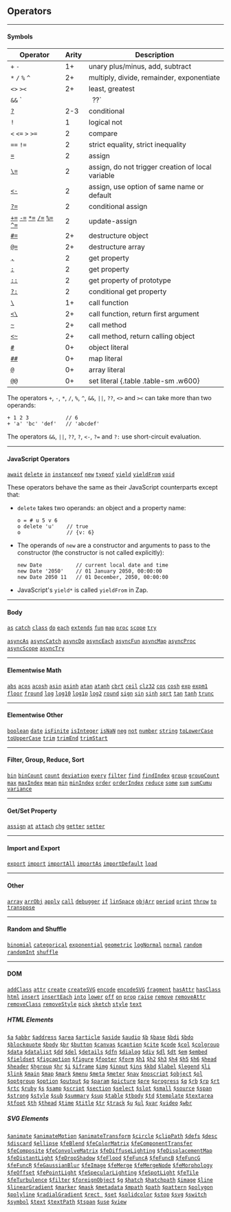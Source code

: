 ## Operators

---

#### Symbols

| Operator | Arity | Description |
| ---------|----------|----------|
| `+` `-` | 1+ | unary plus/minus, add, subtract |
| `*` `/` `%` `^` | 2+ | multiply, divide, remainder, exponentiate |
| `<>` `><`  | 2+ | least, greatest |
| `&&` `||` `??` | 2+ | logical and, or, nullish coalescing |
| [`?`](?Conditional#ternary) | 2-3 | conditional |
| `!` | 1 | logical not |
| `<` `<=` `>` `>=` | 2 | compare |
| `==` `!=` | 2 | strict equality, strict inequality |
| [`=`](?Assignment#standard-assignment)  | 2  | assign |
| [`\=`](?Assignment#non-local) | 2  | assign, do not trigger creation of local variable |
| [`<-`](?Writing-Functions#options) | 2  | assign, use option of same name or default |
| [`?=`](?Assignment#conditional-assignment) | 2  | conditional assign |
| [`+=`](?Assignment#update-assignment) [`-=`](?Assignment#update-assignment) [`*=`](?Assignment#update-assignment) [`/=`](?Assignment#update-assignment) [`%=`](?Assignment#update-assignment) [`^=`](?Assignment#update-assignment) | 2 | update-assign |
| [`#=`](?Assignment#destructure-object) | 2+ | destructure object |
| [`@=`](?Assignment#destructure-iterable) | 2+ | destructure array |
| [`,`](?Get-Property#comma-getter) | 2 | get property |
| [`:`](?Get-Property#colon-getter)  | 2 | get property |
| [`::`](?Get-Property#colon-proto-getter) | 2 | get property of prototype |
| [`?:`](?Get-Property#conditional-get) | 2 | conditional get property |
| [`\`](?Calling-Functions) | 1+ | call function |
| [`<\`](?Calling-Functions#return-first) | 2+ | call function, return first argument |
| [`~`](?Calling-Functions#calling-methods) | 2+ | call method |
| [`<~`](?Calling-Functions#return-first) | 2+ | call method, return calling object |
| [`#`](?Literals#objects-and-maps) | 0+ | object literal |
| [`##`](?Literals#objects-and-maps) | 0+ | map literal |
| [`@`](?Literals#arrays)  | 0+ | array literal |
| [`@@`](?Literals#sets) | 0+ | set literal {.table .table-sm .w600} |

The operators `+`, `-`, `*`, `/`, `%`, `^`, `&&`, `||`, `??`, `<>` and `><` can take more than two operands:

```
+ 1 2 3            // 6
+ 'a' 'bc' 'def'   // 'abcdef'
```

The operators `&&`, `||`, `??`, `?`, `<-`, `?=` and `?:` use short-circuit evaluation.

---

#### JavaScript Operators 

[`await`](https://developer.mozilla.org/en-US/docs/Web/JavaScript/Reference/Operators/await) [`delete`](https://developer.mozilla.org/en-US/docs/Web/JavaScript/Reference/Operators/delete) [`in`](https://developer.mozilla.org/en-US/docs/Web/JavaScript/Reference/Operators/in) [`instanceof`](https://developer.mozilla.org/en-US/docs/Web/JavaScript/Reference/Operators/instanceof) [`new`](https://developer.mozilla.org/en-US/docs/Web/JavaScript/Reference/Operators/new) [`typeof`](https://developer.mozilla.org/en-US/docs/Web/JavaScript/Reference/Operators/typeof) [`yield`](https://developer.mozilla.org/en-US/docs/Web/JavaScript/Reference/Operators/yield) [`yieldFrom`](https://developer.mozilla.org/en-US/docs/Web/JavaScript/Reference/Operators/yield*) [`void`](https://developer.mozilla.org/en-US/docs/Web/JavaScript/Reference/Operators/void)   

These operators behave the same as their JavaScript counterparts except that:

  * `delete` takes two operands: an object and a property name:

    ```
    o = # u 5 v 6
    o delete 'u'    // true
    o               // {v: 6}
    ```
  
  * The operands of `new` are a constructor and arguments to pass to the constructor (the constructor is not called explicitly):

    ```
    new Date           // current local date and time
    new Date '2050'    // 01 January 2050, 00:00:00
    new Date 2050 11   // 01 December, 2050, 00:00:00
    ```

  * JavaScript's `yield*` is called `yieldFrom` in Zap.

---

#### Body

[`as`](?Writing-Functions#as) [`catch`](?Exceptions#catch) [`class`](?Classes#class) [`do`](?Loops#do) [`each`](?Loops#each) [`extends`](?Classes#extends) [`fun`](?Writing-Functions#fun) [`map`](?Loops#map) [`proc`](?Writing-Functions#proc) [`scope`](?Writing-Functions#scope-op) [`try`](?Exceptions#try) 

[`asyncAs`](?Writing-Functions#as) [`asyncCatch`](?Exceptions#catch) [`asyncDo`](?Loops#async-loops) [`asyncEach`](?Loops#async-loops) [`asyncFun`](?Writing-Functions#fun) [`asyncMap`](?Loops#async-loops) [`asyncProc`](?Writing-Functions#proc) [`asyncScope`](?Writing-Functions#scope-op) [`asyncTry`](?Exceptions#try) 

---

#### Elementwise Math

[`abs`](?Elementwise) [`acos`](?Elementwise) [`acosh`](?Elementwise) [`asin`](?Elementwise) [`asinh`](?Elementwise) [`atan`](?Elementwise) [`atanh`](?Elementwise) [`cbrt`](?Elementwise) [`ceil`](?Elementwise) [`clz32`](?Elementwise) [`cos`](?Elementwise) [`cosh`](?Elementwise) [`exp`](?Elementwise) [`expm1`](?Elementwise) [`floor`](?Elementwise) [`fround`](?Elementwise) [`log`](?Elementwise) [`log10`](?Elementwise) [`log1p`](?Elementwise)  [`log2`](?Elementwise) [`round`](?Elementwise) [`sign`](?Elementwise) [`sin`](?Elementwise) [`sinh`](?Elementwise) [`sqrt`](?Elementwise) [`tan`](?Elementwise) [`tanh`](?Elementwise) [`trunc`](?Elementwise)

---

#### Elementwise Other

[`boolean`](?Elementwise) [`date`](?Elementwise) [`isFinite`](?Elementwise) [`isInteger`](?Elementwise) [`isNaN`](?Elementwise) [`neg`](?Elementwise) [`not`](?Elementwise) [`number`](?Elementwise) [`string`](?Elementwise) [`toLowerCase`](?Elementwise) [`toUpperCase`](?Elementwise) [`trim`](?Elementwise) [`trimEnd`](?Elementwise) [`trimStart`](?Elementwise)

---

#### Filter, Group, Reduce, Sort

[`bin`](?Order-and-Bin#bin)  [`binCount`](?Order-and-Bin#bin) [`count`](?Reduce#count) [`deviation`](?Reduce#sum) [`every`](?Reduce#every) [`filter`](?Filter-and-Group#filter)  [`find`](?Reduce#find) [`findIndex`](?Reduce#find) [`group`](?Filter-and-Group#group) [`groupCount`](?Filter-and-Group#group) [`max`](?Reduce#min) [`maxIndex`](?Reduce#min) [`mean`](?Reduce#sum) [`min`](?Reduce#min) [`minIndex`](?Reduce#min) [`order`](?Order-and-Bin#order) [`orderIndex`](?Order-and-Bin#order) [`reduce`](?Reduce#reduce-op) [`some`](?Reduce#every) [`sum`](?Reduce#sum) [`sumCumu`](?Reduce#sum-cumu) [`variance`](?Reduce#sum)

---

#### Get/Set Property

[`assign`](?Set-Property#copy-properties) [`at`](?Get-Property#at) [`attach`](?Set-Property#attach) [`chg`](?Set-Property#chg) [`getter`](?Get-Property#getter) [`setter`](?Set-Property#setter)

---

#### Import and Export
[`export`](?Import-and-Export#export) [`import`](?Import-and-Export#import) [`importAll`](?Import-and-Export#import-all) [`importAs`](?Import-and-Export#import-as) [`importDefault`](?Import-and-Export#import-default) [`load`](?Import-and-Export#load)

---

#### Other

[`array`](?Literals#arrays) [`arrObj`](?Tabular-Data#array-of-objects) [`apply`](?Calling-Functions#call-and-apply) [`call`](?Calling-Functions#call-and-apply) [`debugger`](?Print-and-Debug#debugger) [`if`](?Conditional#if) [`linSpace`](?Ranges#lin-space) [`objArr`](?Tabular-Data#object-of-arrays) [`period`](?Print-and-Debug#period) [`print`](?Print-and-Debug#print) [`throw`](?Exceptions#throw) [`to`](?Ranges#to) [`transpose`](?Tabular-Data#transpose) 

---

#### Random and Shuffle

[`binomial`](?Random-and-Shuffle#binomial) [`categorical`](?Random-and-Shuffle#categorical) [`exponential`](?Random-and-Shuffle#exponential) [`geometric`](?Random-and-Shuffle#geometric) [`logNormal`](?Random-and-Shuffle#log-normal) [`normal`](?Random-and-Shuffle#normal) [`random`](?Random-and-Shuffle#random) [`randomInt`](?Random-and-Shuffle#random-int) [`shuffle`](?Random-and-Shuffle#shuffle)

---

#### DOM

[`addClass`](?DOM#add-class) [`attr`](?DOM#attr) [`create`](?DOM#create) [`createSVG`](?DOM#create) [`encode`](?DOM#encode) [`encodeSVG`](?DOM#encode) [`fragment`](?DOM#fragment) [`hasAttr`](?DOM#has-attr) [`hasClass`](?DOM#has-attr) [`html`](?DOM#html) [`insert`](?DOM#insert) [`insertEach`](?DOM#insert-each) [`into`](?DOM#into) [`lower`](?DOM#lower) [`off`](?DOM#on) [`on`](?DOM#on) [`prop`](?DOM#attr) [`raise`](?DOM#lower) [`remove`](?DOM#remove) [`removeAttr`](?DOM#remove-attr) [`removeClass`](?DOM#add-class) [`removeStyle`](?DOM#remove-attr) [`pick`](?DOM#pick) [`sketch`](?DOM#sketch) [`style`](?DOM#attr) [`text`](?DOM#html)

##### HTML Elements

[`$a`](?DOM#create-convenience) [`$abbr`](?DOM#create-convenience) [`$address`](?DOM#create-convenience) [`$area`](?DOM#create-convenience) [`$article`](?DOM#create-convenience) [`$aside`](?DOM#create-convenience) [`$audio`](?DOM#create-convenience) [`$b`](?DOM#create-convenience) [`$base`](?DOM#create-convenience) [`$bdi`](?DOM#create-convenience) [`$bdo`](?DOM#create-convenience) [`$blockquote`](?DOM#create-convenience) [`$body`](?DOM#create-convenience) [`$br`](?DOM#create-convenience) [`$button`](?DOM#create-convenience) [`$canvas`](?DOM#create-convenience) [`$caption`](?DOM#create-convenience) [`$cite`](?DOM#create-convenience) [`$code`](?DOM#create-convenience) [`$col`](?DOM#create-convenience) [`$colgroup`](?DOM#create-convenience) [`$data`](?DOM#create-convenience) [`$datalist`](?DOM#create-convenience) [`$dd`](?DOM#create-convenience) [`$del`](?DOM#create-convenience) [`$details`](?DOM#create-convenience) [`$dfn`](?DOM#create-convenience) [`$dialog`](?DOM#create-convenience) [`$div`](?DOM#create-convenience) [`$dl`](?DOM#create-convenience) [`$dt`](?DOM#create-convenience) [`$em`](?DOM#create-convenience) [`$embed`](?DOM#create-convenience) [`$fieldset`](?DOM#create-convenience) [`$figcaption`](?DOM#create-convenience) [`$figure`](?DOM#create-convenience) [`$footer`](?DOM#create-convenience) [`$form`](?DOM#create-convenience) [`$h1`](?DOM#create-convenience) [`$h2`](?DOM#create-convenience) [`$h3`](?DOM#create-convenience) [`$h4`](?DOM#create-convenience) [`$h5`](?DOM#create-convenience) [`$h6`](?DOM#create-convenience) [`$head`](?DOM#create-convenience) [`$header`](?DOM#create-convenience) [`$hgroup`](?DOM#create-convenience) [`$hr`](?DOM#create-convenience) [`$i`](?DOM#create-convenience) [`$iframe`](?DOM#create-convenience) [`$img`](?DOM#create-convenience) [`$input`](?DOM#create-convenience) [`$ins`](?DOM#create-convenience) [`$kbd`](?DOM#create-convenience) [`$label`](?DOM#create-convenience) [`$legend`](?DOM#create-convenience) [`$li`](?DOM#create-convenience) [`$link`](?DOM#create-convenience) [`$main`](?DOM#create-convenience) [`$map`](?DOM#create-convenience) [`$mark`](?DOM#create-convenience) [`$menu`](?DOM#create-convenience) [`$meta`](?DOM#create-convenience) [`$meter`](?DOM#create-convenience) [`$nav`](?DOM#create-convenience) [`$noscript`](?DOM#create-convenience) [`$object`](?DOM#create-convenience) [`$ol`](?DOM#create-convenience) [`$optgroup`](?DOM#create-convenience) [`$option`](?DOM#create-convenience) [`$output`](?DOM#create-convenience) [`$p`](?DOM#create-convenience) [`$param`](?DOM#create-convenience) [`$picture`](?DOM#create-convenience) [`$pre`](?DOM#create-convenience) [`$progress`](?DOM#create-convenience) [`$q`](?DOM#create-convenience) [`$rb`](?DOM#create-convenience) [`$rp`](?DOM#create-convenience) [`$rt`](?DOM#create-convenience) [`$rtc`](?DOM#create-convenience) [`$ruby`](?DOM#create-convenience) [`$s`](?DOM#create-convenience) [`$samp`](?DOM#create-convenience) [`$script`](?DOM#create-convenience) [`$section`](?DOM#create-convenience) [`$select`](?DOM#create-convenience) [`$slot`](?DOM#create-convenience) [`$small`](?DOM#create-convenience) [`$source`](?DOM#create-convenience) [`$span`](?DOM#create-convenience) [`$strong`](?DOM#create-convenience) [`$style`](?DOM#create-convenience) [`$sub`](?DOM#create-convenience) [`$summary`](?DOM#create-convenience) [`$sup`](?DOM#create-convenience) [`$table`](?DOM#create-convenience) [`$tbody`](?DOM#create-convenience) [`$td`](?DOM#create-convenience) [`$template`](?DOM#create-convenience) [`$textarea`](?DOM#create-convenience) [`$tfoot`](?DOM#create-convenience) [`$th`](?DOM#create-convenience) [`$thead`](?DOM#create-convenience) [`$time`](?DOM#create-convenience) [`$title`](?DOM#create-convenience) [`$tr`](?DOM#create-convenience) [`$track`](?DOM#create-convenience) [`$u`](?DOM#create-convenience) [`$ul`](?DOM#create-convenience) [`$var`](?DOM#create-convenience) [`$video`](?DOM#create-convenience) [`$wbr`](?DOM#create-convenience)

##### SVG Elements

[`$animate`](?DOM#create-convenience) [`$animateMotion`](?DOM#create-convenience) [`$animateTransform`](?DOM#create-convenience) [`$circle`](?DOM#create-convenience) [`$clipPath`](?DOM#create-convenience) [`$defs`](?DOM#create-convenience) [`$desc`](?DOM#create-convenience) [`$discard`](?DOM#create-convenience) [`$ellipse`](?DOM#create-convenience) [`$feBlend`](?DOM#create-convenience) [`$feColorMatrix`](?DOM#create-convenience) [`$feComponentTransfer`](?DOM#create-convenience) [`$feComposite`](?DOM#create-convenience) [`$feConvolveMatrix`](?DOM#create-convenience) [`$feDiffuseLighting`](?DOM#create-convenience) [`$feDisplacementMap`](?DOM#create-convenience) [`$feDistantLight`](?DOM#create-convenience) [`$feDropShadow`](?DOM#create-convenience) [`$feFlood`](?DOM#create-convenience) [`$feFuncA`](?DOM#create-convenience) [`$feFuncB`](?DOM#create-convenience) [`$feFuncG`](?DOM#create-convenience) [`$feFuncR`](?DOM#create-convenience) [`$feGaussianBlur`](?DOM#create-convenience) [`$feImage`](?DOM#create-convenience) [`$feMerge`](?DOM#create-convenience) [`$feMergeNode`](?DOM#create-convenience) [`$feMorphology`](?DOM#create-convenience) [`$feOffset`](?DOM#create-convenience) [`$fePointLight`](?DOM#create-convenience) [`$feSpecularLighting`](?DOM#create-convenience) [`$feSpotLight`](?DOM#create-convenience) [`$feTile`](?DOM#create-convenience) [`$feTurbulence`](?DOM#create-convenience) [`$filter`](?DOM#create-convenience) [`$foreignObject`](?DOM#create-convenience) [`$g`](?DOM#create-convenience) [`$hatch`](?DOM#create-convenience) [`$hatchpath`](?DOM#create-convenience) [`$image`](?DOM#create-convenience) [`$line`](?DOM#create-convenience) [`$linearGradient`](?DOM#create-convenience) [`$marker`](?DOM#create-convenience) [`$mask`](?DOM#create-convenience) [`$metadata`](?DOM#create-convenience) [`$mpath`](?DOM#create-convenience) [`$path`](?DOM#create-convenience) [`$pattern`](?DOM#create-convenience) [`$polygon`](?DOM#create-convenience) [`$polyline`](?DOM#create-convenience) [`$radialGradient`](?DOM#create-convenience) [`$rect `](?DOM#create-convenience) [`$set`](?DOM#create-convenience) [`$solidcolor`](?DOM#create-convenience) [`$stop`](?DOM#create-convenience) [`$svg`](?DOM#create-convenience) [`$switch`](?DOM#create-convenience) [`$symbol`](?DOM#create-convenience) [`$text`](?DOM#create-convenience) [`$textPath`](?DOM#create-convenience) [`$tspan`](?DOM#create-convenience) [`$use`](?DOM#create-convenience) [`$view`](?DOM#create-convenience)
